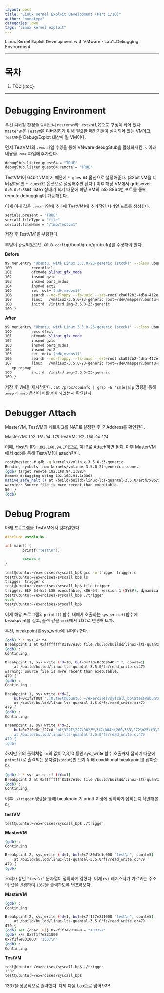 ```yaml
---
layout: post
title: "Linux Kernel Exploit Development (Part 1/10)"
author: "nonetype"
categories: pwn
tags: "linux kernel exploit"
---
```


Linux Kernel Exploit Development with VMware - Lab1::Debugging Environment

---

# 목차

1. TOC
{:toc}

---

# Debugging Environment
우선 디버깅 환경을 살펴보니 `MasterVM`와 `TestVM`(1,2)으로 구성이 되어 있다.
`MasterVM`은 `TestVM`을 디버깅하기 위해 필요한 패키지들이 설치되어 있는 VM이고,
`TestVM`은 Debug/Explot 대상이 될 VM이다.

먼저 TestVM1의 `.vmx` 파일 수정을 통해 VMware debugStub을 활성화시킨다.
아래 내용을 `.vmx` 파일에 추가한다.
```sh
debugStub.listen.guest64 = "TRUE"
debugStub.listen.guest64.remote = "TRUE"
```

TestVM1이 64bit VM이기 때문에 `*.guest64` 옵션으로 설정해준다. (32bit VM을 디버깅하려면 `*.guest32` 옵션으로 설정해주면 된다.)
이후 해당 VM에서 gdbserver `0.0.0.0:8864` listen 상태가 되기 때문에 해당 VM의 ip와 8864번 포트를 통해 remote debugging이 가능해진다.

이제 아래 값을 `.vmx` 파일에 추가해 TestVM1에 추가적인 시리얼 포트를 생성한다.
```sh
serial1.present = "TRUE"
serial1.fileType = "file"
serial1.fileName = "/tmp/testvm1"
```

저장 후 TestVM1을 부팅한다.

부팅이 완료되었으면, `GRUB config`(/boot/grub/grub.cfg)를 수정해야 한다.

**Before**
```sh
99 menuentry 'Ubuntu, with Linux 3.5.0-23-generic (stock)' --class ubuntu --class gnu-linux --class gnu    --class os {
100         recordfail
101         gfxmode $linux_gfx_mode
102         insmod gzio
103         insmod part_msdos
104         insmod ext2
105         set root='(hd0,msdos1)'
106         search --no-floppy --fs-uuid --set=root cba0f2b2-4d3a-412e-abd0-84f430c8c448
107         linux   /vmlinuz-3.5.0-23-generic root=/dev/mapper/ubuntu-root ro
108         initrd  /initrd.img-3.5.0-23-generic
109 }
```

**After**
```sh
99 menuentry 'Ubuntu, with Linux 3.5.0-23-generic (stock)' --class ubuntu --class gnu-linux --class gnu    --class os {
100         recordfail
101         gfxmode $linux_gfx_mode
102         insmod gzio
103         insmod part_msdos
104         insmod ext2
105         set root='(hd0,msdos1)'
106         search --no-floppy --fs-uuid --set=root cba0f2b2-4d3a-412e-abd0-84f430c8c448
107         linux   /vmlinuz-3.5.0-23-generic root=/dev/mapper/ubuntu-root ro console=ttyS1,115200n8 nosm
   ep nosmap
108         initrd  /initrd.img-3.5.0-23-generic
109 }
```

저장 후 VM을 재시작한다.
`cat /proc/cpuinfo | grep -E 'sm[e|a]p` 명령을 통해 `smep`과 `smap` 옵션이 비활성화 되었는지 확인한다.

<!-- TODO::왜 serial port output file이 생기지 않는가? -->

# Debugger Attach
MasterVM, TestVM의 네트워크를 NAT로 설정한 후 IP Address를 확인한다.

MasterVM: `192.168.94.175`
TestVM: `192.168.94.174`

이때, Host의 IP는 `192.168.94.1`이므로, 이 IP로 Attach하면 된다.
이후 MasterVM에서 gdb를 통해 TestVM1에 attach한다.

```sh
root@master:~# gdb -q kernels/vmlinux-3.5.0-23-generic
Reading symbols from kernels/vmlinux-3.5.0-23-generic...done.
(gdb) target remote 192.168.94.1:8864
Remote debugging using 192.168.94.1:8864
native_safe_halt () at /build/buildd/linux-lts-quantal-3.5.0/arch/x86/include/asm/irqflags.h:50
warning: Source file is more recent than executable.
50	}
(gdb)
```

# Debug Program
아래 프로그램을 TestVM에서 컴파일한다.
```c
#include <stdio.h>

int main() {
        printf("test\n");

        return 0;
}
```

```sh
test@ubuntu:~/exercises/syscall_bp$ gcc -o trigger trigger.c
test@ubuntu:~/exercises/syscall_bp$ ls
trigger  trigger.c
test@ubuntu:~/exercises/syscall_bp$ file trigger
trigger: ELF 64-bit LSB executable, x86-64, version 1 (SYSV), dynamically linked (uses shared libs), forGNU/Linux 2.6.24, BuildID[sha1]=0xb765e4c5a119d7f5dbab570bdee3cd30c2cba8c6, not stripped
test@ubuntu:~/exercises/syscall_bp$ ./trigger
test
test@ubuntu:~/exercises/syscall_bp$
```

이제 해당 프로그램의 `printf()` 함수 내에서 호출하는 `sys_write()`함수에 breakpoint를 걸고, 출력 값을 `test`에서 `1337`로 변경해 보자.

우선, breakpoint를 sys_write에 걸어야 한다.

```sh
(gdb) b * sys_write
Breakpoint 1 at 0xffffffff81187e10: file /build/buildd/linux-lts-quantal-3.5.0/fs/read_write.c, line 479.
(gdb) c
Continuing.

Breakpoint 1, sys_write (fd=10, buf=0x7f0e8c209640 ".", count=1)
    at /build/buildd/linux-lts-quantal-3.5.0/fs/read_write.c:479
warning: Source file is more recent than executable.
479	{
(gdb) c
Continuing.

Breakpoint 1, sys_write (fd=2,
    buf=0x1f2f008 ".]0;test@ubuntu: ~/exercises/syscall_bp\atest@ubuntu:~/exercises/syscall_bp$ ", '\337' <repeats 123 times>, <incomplete sequence \337>..., count=1)
    at /build/buildd/linux-lts-quantal-3.5.0/fs/read_write.c:479
479	{
(gdb) c
Continuing.

Breakpoint 1, sys_write (fd=3,
    buf=0x7f0e8c1f27c0 "oE\322I\227\002产\347\004h\260\353\272\025\f3\225O=*x\221̴`\233\263\241U]z\250\275\234TF\360\021y\333\327\064H\231\035\320\b@?\367\243\344-\363\321F\a\016e5\025Ѿ\355\262\220\226\363*\366\202V\243\226\371!\276\226Z\003c\203\201J\212\030\311\317G\347\366\001\317\060\262\362q$Ⓨ՛\377Ub\276\177\063\336\371\350\233[\301\177\r\321Mk-\362\t\004]{\213w:\375\365\030j\215pf1\375x\347\022h>\004\367\337P\332\352\212\361'g4\376_sw\177\371\342\201%#\023\035R\362ϧf;\205", count=64)
    at /build/buildd/linux-lts-quantal-3.5.0/fs/read_write.c:479
479	{
(gdb)
```

하지만 위의 출력처럼 `fd`의 값이 2,3,10 등인 sys_write 함수 호출까지 잡히기 때문에 `printf()`로 출력되는 문자열(`stdout`)만 보기 위해 conditional breakpoint를 잡아준다.

```sh
(gdb) b * sys_write if (fd==1)
Breakpoint 2 at 0xffffffff81187e10: file /build/buildd/linux-lts-quantal-3.5.0/fs/read_write.c, line 479.
(gdb) c
Continuing.
```

이후 `./trigger` 명령을 통해 breakpoint가 printf 지점에 정확하게 잡히는지 확인해본다.

**testVM**
```sh
test@ubuntu:~/exercises/syscall_bp$ ./trigger
```

**MasterVM**
```sh
(gdb) c
Continuing.

Breakpoint 2, sys_write (fd=1, buf=0x7f80d1e5c000 "test\n", count=5)
    at /build/buildd/linux-lts-quantal-3.5.0/fs/read_write.c:479
479	{
(gdb)
```

우리가 찾던 `"test\n"` 문자열이 정확하게 잡혔다.
이제 `rsi` 레지스터가 가르키는 주소의 값을 변경하여 `1337`을 출력하도록 변조해보자.

**MasterVM**
```sh
(gdb) c
Continuing.

Breakpoint 2, sys_write (fd=1, buf=0x7f1f7e831000 "test\n", count=5)
    at /build/buildd/linux-lts-quantal-3.5.0/fs/read_write.c:479
479	{
(gdb) set {char [6]} 0x7f1f7e831000 = "1337\n"
(gdb) x/s 0x7f1f7e831000
0x7f1f7e831000:	"1337\n"
(gdb) c
Continuing.
```

**TestVM**
```sh
test@ubuntu:~/exercises/syscall_bp$ ./trigger
1337
test@ubuntu:~/exercises/syscall_bp$
```

1337을 성공적으로 출력했다.
이제 다음 Lab으로 넘어가자!
